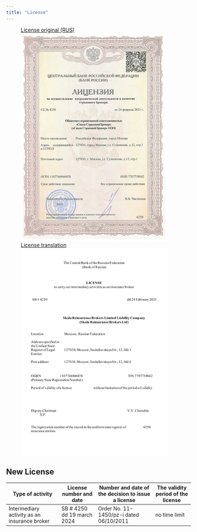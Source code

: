```yaml
---
title: "License"
---
```

<figure class="">
	<a href="/assets/images/license_l.jpg">
		License original (RUS)
		<img src="/assets/images/license_s.jpg"/>
	</a>
	<!-- <a href="/assets/images/license2_l.jpg"><img src="/assets/images/license2_s.jpg"/></a>	 -->
	<a href="/assets/images/license_tr.png">
		License translation
		<img src="/assets/images/license_tr_s.png"/>
	</a>
	<!-- <a href="/assets/images/license2_tr.png"><img src="/assets/images/license_tr2_s.png"/></a> -->
	<!-- <a href="/assets/images/cert_en_l.jpg">
		Broker’s professional indemnity insurance:
		<img src="/assets/images/cert_en_s.jpg"/>
	</a> -->
	<!-- <figcaption>Broker’s professional indemnity insurance:</figcaption> -->
</figure>

## New License
<table>
  <thead>
    <tr>
      <th>Type of activity</th>
      <th>License number and date</th>
      <th>Number and date of the decision to issue a license</th>
      <th>The validity period of the license</th>
    </tr>
  </thead>
  <tbody>
    <tr>
      <td>Intermediary activity as an insurance broker</td>
      <td>SB # 4250 dd 19 march 2024</td>
      <td>Order No. 11-1450/pz-i dated 06/10/2011</td>
      <td>no time limit</td>
    </tr>
  </tbody>
</table>


	



